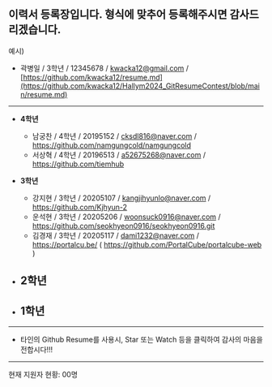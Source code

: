 
## 이력서 등록장입니다. 형식에 맞추어 등록해주시면 감사드리겠습니다.


예시)
  - 곽병일 / 3학년 / 12345678 / kwacka12@gmail.com / [https://github.com/kwacka12/resume.md](https://github.com/kwacka12/Hallym2024_GitResumeContest/blob/main/resume.md)


*  *  *
  
* **4학년**
  - 남궁찬 / 4학년 / 20195152 / cksdl816@naver.com / https://github.com/namgungcold/namgungcold
  - 서상혁 / 4학년 / 20196513 / a52675268@naver.com / https://github.com/tiemhub


  
* **3학년**
  - 강지현 / 3학년 / 20205107 / kangjihyunlo@naver.com / https://github.com/Kjhyun-2
  - 운석현 / 3학년 / 20205206 / woonsuck0916@naver.com / https://github.com/seokhyeon0916/seokhyeon0916.git
  - 김경재 / 3학년 / 20205117 / dami1232@naver.com / https://portalcu.be/ ( https://github.com/PortalCube/portalcube-web )


* **2학년**
  - 



* **1학년**
  - 


*  *  *

  - 타인의 Github Resume를 사용시, Star 또는 Watch 등을 클릭하여 감사의 마음을 전합시다!!!
  
*  *  *
현재 지원자 현황: 00명
